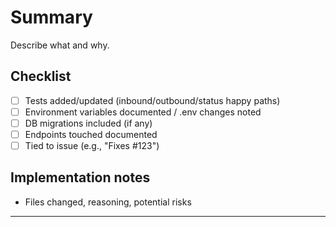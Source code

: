 # Summary

Describe what and why.

## Checklist
- [ ] Tests added/updated (inbound/outbound/status happy paths)
- [ ] Environment variables documented / .env changes noted
- [ ] DB migrations included (if any)
- [ ] Endpoints touched documented
- [ ] Tied to issue (e.g., "Fixes #123")

## Implementation notes
- Files changed, reasoning, potential risks

---

